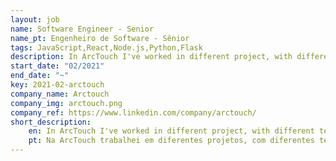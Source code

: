```yaml
---
layout: job
name: Software Engineer - Senior
name_pt: Engenheiro de Software - Sênior
tags: JavaScript,React,Node.js,Python,Flask
description: In ArcTouch I've worked in different project, with different techs each of them. I've worked with international projects with different nationalities, talking in English in most meeting, and talking directly with the client.
start_date: "02/2021"
end_date: "~"
key: 2021-02-arctouch
company_name: Arctouch
company_img: arctouch.png
company_ref: https://www.linkedin.com/company/arctouch/
short_description:
    en: In ArcTouch I've worked in different project, with different techs each of them. I've worked with international projects with different nationalities, talking in English in most meeting, and talking directly with the client.
    pt: Na ArcTouch trabalhei em diferentes projetos, com diferentes técnicos em cada um deles. Já trabalhei com projetos internacionais com diversas nacionalidades, falando em inglês na maioria das reuniões, e falando diretamente com o cliente.
---
```

